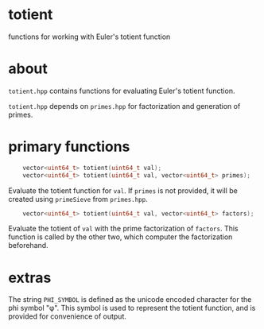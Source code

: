 # totient
functions for working with Euler's totient function

# about

`totient.hpp` contains functions for evaluating Euler's totient
function.

`totient.hpp` depends on `primes.hpp` for factorization and 
generation of primes.

# primary functions

```C++
    vector<uint64_t> totient(uint64_t val);
    vector<uint64_t> totient(uint64_t val, vector<uint64_t> primes);
```

Evaluate the totient function for `val`. If `primes` is not provided,
it will be created using `primeSieve` from `primes.hpp`.

```C++
    vector<uint64_t> totient(uint64_t val, vector<uint64_t> factors);
```

Evaluate the totient of `val` with the prime factorization of `factors`.
This function is called by the other two, which computer the factorization
beforehand.

# extras

The string `PHI_SYMBOL` is defined as the unicode encoded character for the
phi symbol "φ". This symbol is used to represent the totient function, and
is provided for convenience of output.
